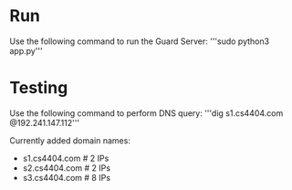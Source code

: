 # Run

Use the following command to run the Guard Server:
'''sudo python3 app.py'''

# Testing

Use the following command to perform DNS query:
'''dig s1.cs4404.com @192.241.147.112'''

Currently added domain names:
 - s1.cs4404.com # 2 IPs
 - s2.cs4404.com # 2 IPs
 - s3.cs4404.com # 8 IPs